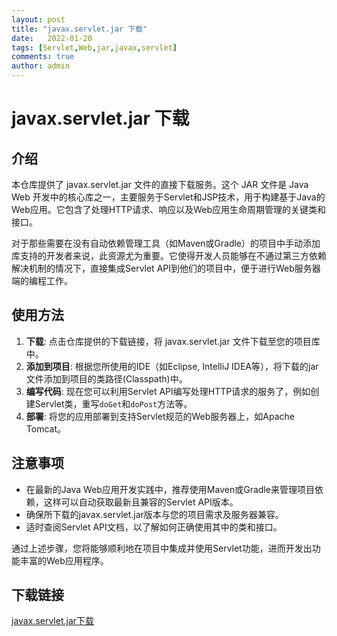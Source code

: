 ```yaml
---
layout: post
title: "javax.servlet.jar 下载"
date:   2022-01-20
tags: [Servlet,Web,jar,javax,servlet]
comments: true
author: admin
---
```

# javax.servlet.jar 下载

## 介绍

本仓库提供了 javax.servlet.jar 文件的直接下载服务。这个 JAR 文件是 Java Web 开发中的核心库之一，主要服务于Servlet和JSP技术，用于构建基于Java的Web应用。它包含了处理HTTP请求、响应以及Web应用生命周期管理的关键类和接口。

对于那些需要在没有自动依赖管理工具（如Maven或Gradle）的项目中手动添加库支持的开发者来说，此资源尤为重要。它使得开发人员能够在不通过第三方依赖解决机制的情况下，直接集成Servlet API到他们的项目中，便于进行Web服务器端的编程工作。

## 使用方法

1. **下载**: 点击仓库提供的下载链接，将 javax.servlet.jar 文件下载至您的项目库中。
2. **添加到项目**: 根据您所使用的IDE（如Eclipse, IntelliJ IDEA等），将下载的jar文件添加到项目的类路径(Classpath)中。
3. **编写代码**: 现在您可以利用Servlet API编写处理HTTP请求的服务了，例如创建Servlet类，重写`doGet`和`doPost`方法等。
4. **部署**: 将您的应用部署到支持Servlet规范的Web服务器上，如Apache Tomcat。

## 注意事项

- 在最新的Java Web应用开发实践中，推荐使用Maven或Gradle来管理项目依赖，这样可以自动获取最新且兼容的Servlet API版本。
- 确保所下载的javax.servlet.jar版本与您的项目需求及服务器兼容。
- 适时查阅Servlet API文档，以了解如何正确使用其中的类和接口。

通过上述步骤，您将能够顺利地在项目中集成并使用Servlet功能，进而开发出功能丰富的Web应用程序。

## 下载链接

[javax.servlet.jar下载](https://pan.quark.cn/s/959316a8ab07)